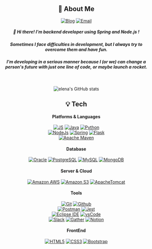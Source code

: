 
<!--
**apple3355/apple3355** is a ✨ _special_ ✨ repository because its `README.md` (this file) appears on your GitHub profile.

Here are some ideas to get you started:

- 🔭 I’m currently working on ...
- 🌱 I’m currently learning ...
- 👯 I’m looking to collaborate on ...
- 🤔 I’m looking for help with ...
- 💬 Ask me about ...
- 📫 How to reach me: ...
- 😄 Pronouns: ...
- ⚡ Fun fact: ...
-->

<!--![header](https://capsule-render.vercel.app/api?type=rounded&color=373d49&height=200&section=header&text=👉EUNJI%20BAE🖥&fontSize=70) 
-->

<div align="center">

## 🧙‍️ About Me
[![Blog](https://img.shields.io/badge/Blog-000000?style=flat&logo=Bloglovin&logoColor=white)](https://create-something-from-nothing.tistory.com) [![Email](https://img.shields.io/badge/creative.apme@gmail.com-EA4335?style=flat&logo=Gmail&logoColor=white)](https://github.com/apple3355)
##### 👋 Hi there! I'm backend developer using Spring and Node.js ! 
##### Sometimes I face difficulties in development, but I always try to overcome them and have fun.
##### I'm developing in a serious manner because I (or we) can change a person's future with just one line of code, or maybe launch a rocket. 
&nbsp;

![elena's GitHub stats](https://github-readme-stats.vercel.app/api?username=apple3355&show_icons=true&theme=prussian)


## 💡 Tech
#### Platforms & Languages

[![JS](https://img.shields.io/badge/JavaScript-F7DF1E?style=flat&logo=JavaScript&logoColor=white)](https://github.com/apple3355)   [![Java](https://img.shields.io/badge/Java-007396?style=flat&logo=Java&logoColor=white)](https://github.com/apple3355) [![Python](https://img.shields.io/badge/Python-3776AB?style=flat&logo=Python&logoColor=white)](https://github.com/apple3355) <br>
[![NodeJs](https://img.shields.io/badge/Node.js-339933?style=flat&logo=Node.js&logoColor=white)](https://github.com/apple3355) [![Spring](https://img.shields.io/badge/Spring-6DB33F?style=flat&logo=Spring&logoColor=white)](https://github.com/apple3355) [![Flask](https://img.shields.io/badge/Flask-000000?style=flat&logo=Flask&logoColor=white)](https://github.com/apple3355) <br>
[![Apache Maven](https://img.shields.io/badge/Maven-C71A36?style=flat&logo=ApacheMaven&logoColor=white)](https://github.com/apple3355)


#### Database
[![Oracle](https://img.shields.io/badge/Oracle-F80000?style=flat&logo=Oracle&logoColor=white)](https://github.com/apple3355) [![PostgreSQL](https://img.shields.io/badge/PostgreSQL-4169E1?style=flat&logo=PostgreSQL&logoColor=white)](https://github.com/apple3355) [![MySQL](https://img.shields.io/badge/MySQL-4479A1?style=flat&logo=MySQL&logoColor=white)](https://github.com/apple3355) [![MongoDB](https://img.shields.io/badge/MongoDB-47A248?style=flat&logo=MongoDB&logoColor=white)](https://github.com/apple3355)

#### Server & Cloud
[![Amazon AWS](https://img.shields.io/badge/AmazonAWS-232F3E?style=flat&logo=AmazonAWS&logoColor=white)](https://github.com/apple3355)
[![Amazon S3](https://img.shields.io/badge/AmazonS3-569A31?style=flat&logo=AmazonS3&logoColor=white)](https://github.com/apple3355) 
[![ApacheTomcat](https://img.shields.io/badge/Tomcat-F8DC75?style=flat&logo=ApacheTomcat&logoColor=white)](https://github.com/apple3355) 

#### Tools
[![Git](https://img.shields.io/badge/Git-F05032?style=flat&logo=Git&logoColor=white)](https://github.com/apple3355) [![Github](https://img.shields.io/badge/Github-181717?style=flat&logo=Github&logoColor=white)](https://github.com/apple3355) <br>
[![Postman](https://img.shields.io/badge/Postman-FF6C37?style=flat&logo=Postman&logoColor=white)](https://github.com/apple3355) [![Jest](https://img.shields.io/badge/Jest-FBBA00?style=flat&logo=Jest&logoColor=white)](https://github.com/apple3355) <br>
[![Eclipse IDE](https://img.shields.io/badge/EclipseIDE-2C2255?style=flat&logo=EclipseIDE&logoColor=white)](https://github.com/apple3355) [![vsCode](https://img.shields.io/badge/VSCode-007ACC?style=flat&logo=VisualStudioCode&logoColor=white)](https://github.com/apple3355) <br>
[![Slack](https://img.shields.io/badge/Slack-4A154B?style=flat&logo=Slack&logoColor=white)](https://github.com/apple3355) [![Gather](https://img.shields.io/badge/Gather-E71D29?style=flat&logo=Undertale&logoColor=white)](https://github.com/apple3355) [![Notion](https://img.shields.io/badge/Notion-000000?style=flat&logo=Notion&logoColor=white)](https://github.com/apple3355) 

#### FrontEnd 
[![HTML5](https://img.shields.io/badge/HTML5-E34F26?style=flat&logo=HTML5&logoColor=white)](https://github.com/apple3355) [![CSS3](https://img.shields.io/badge/CSS3-1572B6?style=flat&logo=CSS3&logoColor=white)](https://github.com/apple3355) [![Bootstrap](https://img.shields.io/badge/Bootstrap-7952B3?style=flat&logo=Bootstrap&logoColor=white)](https://github.com/apple3355)   

  
  
</div>
